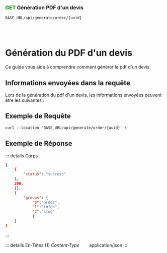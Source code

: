 ### <span style="color:green">GET</span> Génération PDF d'un devis

````
BASE_URL/api/generate/order/{uuid}
````

<br/> <br/> 

# Génération du PDF d'un devis
Ce guide vous aide à comprendre comment générer le pdf d'un devis.


## Informations envoyées dans la requête

Lors de la génération du pdf d'un devis, les informations envoyées peuvent être les suivantes :


## Exemple de Requête

```txt
curl --location 'BASE_URL/api/generate/order/{uuid}' \'

```


## Exemple de Réponse

::: details Corps  

```json
{
    {
        "status": "success"
    },
    200,
    {},
    {
        "groups": {
            "0":"order", 
            "1":"infos",
            "2":"slug"
            }
    }
}
```
:::


::: details En-Têtes (1)
 *Content-Type*    &nbsp;&nbsp;&nbsp;&nbsp;&nbsp;&nbsp;     application/json
:::
